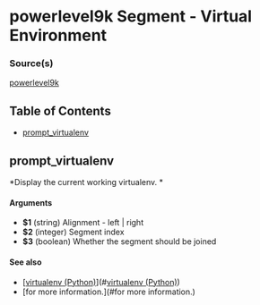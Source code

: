 # powerlevel9k Segment - Virtual Environment


### Source(s)

[powerlevel9k](https://github.com/bhilburn/powerlevel9k)

## Table of Contents

- [prompt_virtualenv](#prompt_virtualenv)

## prompt_virtualenv
*Display the current working virtualenv. *

#### Arguments

- **$1** (string) Alignment - left | right
- **$2** (integer) Segment index
- **$3** (boolean) Whether the segment should be joined


#### See also

- [[virtualenv (Python)](https://virtualenv.pypa.io/en/latest/)](#[virtualenv (Python)](https://virtualenv.pypa.io/en/latest/))
- [for more information.](#for more information.)


